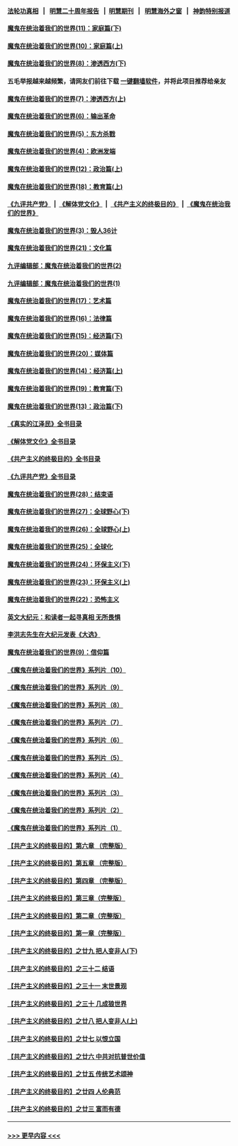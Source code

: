#### [法轮功真相](https://github.com/gfw-breaker/truth/blob/master/README.md?t=0) &nbsp;&nbsp;|&nbsp;&nbsp; [明慧二十周年报告](https://github.com/gfw-breaker/mh-reports/blob/master/README.md?t=0) &nbsp;&nbsp;|&nbsp;&nbsp;[明慧期刊](https://github.com/gfw-breaker/mh-qikan) &nbsp;&nbsp;|&nbsp;&nbsp; [明慧海外之窗](https://github.com/gfw-breaker/mh-news/blob/master/README.md?t=0) &nbsp;&nbsp;|&nbsp;&nbsp; [神韵特别报道](https://github.com/gfw-breaker/mh-news/blob/master/shenyun.md?t=0)
#### [魔鬼在统治着我们的世界(11)：家庭篇(下)](../pages/nsc422/n10440961.md?t=12091450) 
#### [魔鬼在统治着我们的世界(10)：家庭篇(上)](../pages/nsc422/n10435448.md?t=12091450) 
#### [魔鬼在统治着我们的世界(8)：渗透西方(下)](../pages/nsc422/n10429603.md?t=12091450) 
#### 五毛举报越来越频繁，请网友们前往下载 [一键翻墙软件](https://github.com/gfw-breaker/ssr-accounts)，并将此项目推荐给亲友
#### [魔鬼在统治着我们的世界(7)：渗透西方(上)](../pages/nsc422/n10426013.md?t=12091450) 
#### [魔鬼在统治着我们的世界(6)：输出革命](../pages/nsc422/n10421536.md?t=12091450) 
#### [魔鬼在统治着我们的世界(5)：东方杀戮](../pages/nsc422/n10417707.md?t=12091450) 
#### [魔鬼在统治着我们的世界(4)：欧洲发端](../pages/nsc422/n10414890.md?t=12091450) 
#### [魔鬼在统治着我们的世界(12)：政治篇(上)](../pages/nsc422/n10444576.md?t=12091450) 
#### [魔鬼在统治着我们的世界(18)：教育篇(上)](../pages/nsc422/n10526970.md?t=12091450) 
#### [《九评共产党》](https://github.com/begood0513/9ping.md/blob/master/README.md) &nbsp;|&nbsp; [《解体党文化》](../../../../jtdwh.md/blob/master/README.md)  &nbsp;|&nbsp; [《共产主义的终极目的》](../../../../gczydzjmd.md/blob/master/README.md) &nbsp;|&nbsp; [《魔鬼在统治我们的世界》](../../../../mgztzwmdsj.md/blob/master/README.md) 
#### [魔鬼在统治着我们的世界(3)：毁人36计](../pages/nsc422/n10411583.md?t=12091450) 
#### [魔鬼在统治着我们的世界(21)：文化篇](../pages/nsc422/n10597706.md?t=12091450) 
#### [九评编辑部：魔鬼在统治着我们的世界(2)](../pages/nsc422/n10410036.md?t=12091450) 
#### [九评编辑部：魔鬼在统治着我们的世界(1)](../pages/nsc422/n10406825.md?t=12091450) 
#### [魔鬼在统治着我们的世界(17)：艺术篇](../pages/nsc422/n10499093.md?t=12091450) 
#### [魔鬼在统治着我们的世界(16)：法律篇](../pages/nsc422/n10485969.md?t=12091450) 
#### [魔鬼在统治着我们的世界(15)：经济篇(下)](../pages/nsc422/n10469975.md?t=12091450) 
#### [魔鬼在统治着我们的世界(20)：媒体篇](../pages/nsc422/n10586579.md?t=12091450) 
#### [魔鬼在统治着我们的世界(14)：经济篇(上)](../pages/nsc422/n10457370.md?t=12091450) 
#### [魔鬼在统治着我们的世界(19)：教育篇(下)](../pages/nsc422/n10564808.md?t=12091450) 
#### [魔鬼在统治着我们的世界(13)：政治篇(下)](../pages/nsc422/n10448270.md?t=12091450) 
#### [《真实的江泽民》全书目录](../pages/nsc422/n13721399.md?t=12091450) 
#### [《解体党文化》全书目录](../pages/nsc422/n13721157.md?t=12091450) 
#### [《共产主义的终极目的》全书目录](../pages/nsc422/n13721048.md?t=12091450) 
#### [《九评共产党》全书目录](../pages/nsc422/n13708085.md?t=12091450) 
#### [魔鬼在统治着我们的世界(28)：结束语](../pages/nsc422/n10936246.md?t=12091450) 
#### [魔鬼在统治着我们的世界(27)：全球野心(下)](../pages/nsc422/n10928319.md?t=12091450) 
#### [魔鬼在统治着我们的世界(26)：全球野心(上)](../pages/nsc422/n10900318.md?t=12091450) 
#### [魔鬼在统治着我们的世界(25)：全球化](../pages/nsc422/n10788205.md?t=12091450) 
#### [魔鬼在统治着我们的世界(24)：环保主义(下)](../pages/nsc422/n10695307.md?t=12091450) 
#### [魔鬼在统治着我们的世界(23)：环保主义(上)](../pages/nsc422/n10688613.md?t=12091450) 
#### [魔鬼在统治着我们的世界(22)：恐怖主义](../pages/nsc422/n10614727.md?t=12091450) 
#### [英文大纪元：和读者一起寻真相 无所畏惧](../pages/nsc422/n12542027.md?t=12091450) 
#### [李洪志先生在大纪元发表《大选》](../pages/nsc422/n12534746.md?t=12091450) 
#### [魔鬼在统治着我们的世界(9)：信仰篇](../pages/nsc422/n10432159.md?t=12091450) 
#### [《魔鬼在统治着我们的世界》系列片（10）](../pages/nsc422/n12292670.md?t=12091450) 
#### [《魔鬼在统治着我们的世界》系列片（9）](../pages/nsc422/n12290859.md?t=12091450) 
#### [《魔鬼在统治着我们的世界》系列片（8）](../pages/nsc422/n12287445.md?t=12091450) 
#### [《魔鬼在统治着我们的世界》系列片（7）](../pages/nsc422/n12283425.md?t=12091450) 
#### [《魔鬼在统治着我们的世界》系列片（6）](../pages/nsc422/n12282314.md?t=12091450) 
#### [《魔鬼在统治着我们的世界》系列片（5）](../pages/nsc422/n12281419.md?t=12091450) 
#### [《魔鬼在统治着我们的世界》系列片（4）](../pages/nsc422/n12274024.md?t=12091450) 
#### [《魔鬼在统治着我们的世界》系列片（3）](../pages/nsc422/n12271322.md?t=12091450) 
#### [《魔鬼在统治着我们的世界》系列片（2）](../pages/nsc422/n12269049.md?t=12091450) 
#### [《魔鬼在统治着我们的世界》系列片（1）](../pages/nsc422/n12267575.md?t=12091450) 
#### [【共产主义的终极目的】第六章 （完整版）](../pages/nsc422/n11428913.md?t=12091450) 
#### [【共产主义的终极目的】第五章 （完整版）](../pages/nsc422/n11428912.md?t=12091450) 
#### [【共产主义的终极目的】第四章 （完整版）](../pages/nsc422/n11428907.md?t=12091450) 
#### [【共产主义的终极目的】第三章（完整版）](../pages/nsc422/n11428848.md?t=12091450) 
#### [【共产主义的终极目的】第二章（完整版）](../pages/nsc422/n11428831.md?t=12091450) 
#### [【共产主义的终极目的】第一章（完整版）](../pages/nsc422/n11417651.md?t=12091450) 
#### [【共产主义的终极目的】之廿九 把人变非人(下)](../pages/nsc422/n11344140.md?t=12091450) 
#### [【共产主义的终极目的】之三十二 结语](../pages/nsc422/n11360535.md?t=12091450) 
#### [【共产主义的终极目的】之三十一 末世景观](../pages/nsc422/n11351129.md?t=12091450) 
#### [【共产主义的终极目的】之三十 几成狼世界](../pages/nsc422/n11348280.md?t=12091450) 
#### [【共产主义的终极目的】之廿八 把人变非人(上)](../pages/nsc422/n11340492.md?t=12091450) 
#### [【共产主义的终极目的】之廿七 以恨立国](../pages/nsc422/n11336944.md?t=12091450) 
#### [【共产主义的终极目的】之廿六 中共对抗普世价值](../pages/nsc422/n11324785.md?t=12091450) 
#### [【共产主义的终极目的】之廿五 传统艺术颂神](../pages/nsc422/n11296396.md?t=12091450) 
#### [【共产主义的终极目的】之廿四 人伦典范](../pages/nsc422/n11296397.md?t=12091450) 
#### [【共产主义的终极目的】之廿三 富而有德](../pages/nsc422/n11283598.md?t=12091450) 

----
#### [ >>> 更早内容 <<< ](../indexes/nsc422-earlier.md)
